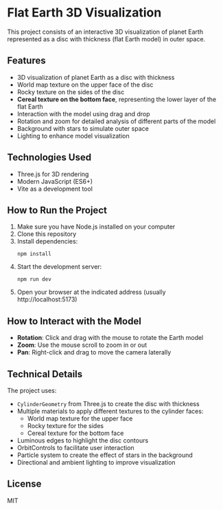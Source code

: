 # Flat Earth 3D Visualization

This project consists of an interactive 3D visualization of planet Earth represented as a disc with thickness (flat Earth model) in outer space.

## Features

- 3D visualization of planet Earth as a disc with thickness
- World map texture on the upper face of the disc
- Rocky texture on the sides of the disc
- **Cereal texture on the bottom face**, representing the lower layer of the flat Earth
- Interaction with the model using drag and drop
- Rotation and zoom for detailed analysis of different parts of the model
- Background with stars to simulate outer space
- Lighting to enhance model visualization

## Technologies Used

- Three.js for 3D rendering
- Modern JavaScript (ES6+)
- Vite as a development tool

## How to Run the Project

1. Make sure you have Node.js installed on your computer
2. Clone this repository
3. Install dependencies:
   ```
   npm install
   ```
4. Start the development server:
   ```
   npm run dev
   ```
5. Open your browser at the indicated address (usually http://localhost:5173)

## How to Interact with the Model

- **Rotation**: Click and drag with the mouse to rotate the Earth model
- **Zoom**: Use the mouse scroll to zoom in or out
- **Pan**: Right-click and drag to move the camera laterally

## Technical Details

The project uses:
- `CylinderGeometry` from Three.js to create the disc with thickness
- Multiple materials to apply different textures to the cylinder faces:
  - World map texture for the upper face
  - Rocky texture for the sides
  - Cereal texture for the bottom face
- Luminous edges to highlight the disc contours
- OrbitControls to facilitate user interaction
- Particle system to create the effect of stars in the background
- Directional and ambient lighting to improve visualization

## License

MIT 